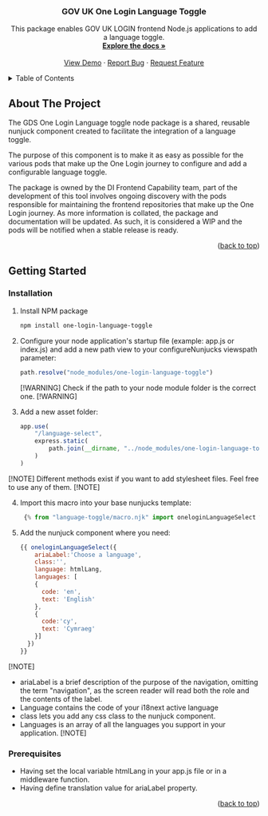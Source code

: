 <!-- Improved compatibility of back to top link: See: https://github.com/othneildrew/Best-README-Template/pull/73 -->

<a name="readme-top"></a>

<!-- PROJECT LOGO -->
<br />
<div align="center">
  
<h3 align="center">GOV UK One Login Language Toggle</h3>
  <p align="center">
    This package enables GOV UK LOGIN frontend Node.js applications to add a language toggle.
    <br />
    <a href=""><strong>Explore the docs »</strong></a>
    <br />
    <br />
    <a href="https://github.com/govuk-one-login/di-fec-ga4-demo">View Demo</a>
    ·
    <a href="https://github.com/govuk-one-login/di-fec-ga4-demo/issues">Report Bug</a>
    ·
    <a href="https://github.com/govuk-one-login/di-fec-ga4-demo/issues">Request Feature</a>
  </p>
</div>

<!-- TABLE OF CONTENTS -->
<details>
  <summary>Table of Contents</summary>
  <ol>
    <li>
      <a href="#about-the-project">About The Project</a>
    </li>
    <li>
      <a href="#getting-started">Getting Started</a>
      <ul>
        <li><a href="#installation">Installation</a></li>
        <li><a href="#prerequisites">Prerequisites</a></li>
      </ul>
    </li>
  </ol>
</details>

<!-- ABOUT THE PROJECT -->

## About The Project

The GDS One Login Language toggle node package is a shared, reusable nunjuck component created to facilitate the integration of a language toggle.

The purpose of this component is to make it as easy as possible for the various pods that make up the One Login journey to configure and add a configurable language toggle.

The package is owned by the DI Frontend Capability team, part of the development of this tool involves ongoing discovery with the pods responsible for maintaining the frontend repositories that make up the One Login journey. As more information is collated, the package and documentation will be updated. As such, it is considered a WIP and the pods will be notified when a stable release is ready.

<p align="right">(<a href="#readme-top">back to top</a>)</p>

<!-- GETTING STARTED -->

## Getting Started

### Installation

1. Install NPM package
   ```sh
   npm install one-login-language-toggle
   ```
2. Configure your node application's startup file (example: app.js or index.js) and add a new path view to your configureNunjucks viewspath parameter:

   ```js
   path.resolve("node_modules/one-login-language-toggle")
   ```

   [!WARNING] Check if the path to your node module folder is the correct one. [!WARNING]

3. Add a new asset folder:

    ```js
    app.use(
        "/language-select",
        express.static(
            path.join(__dirname, "../node_modules/one-login-language-toggle/language-toggle/stylesheet")
        )
    )
    ```

[!NOTE] Different methods exist if you want to add stylesheet files. Feel free to use any of them. [!NOTE]

4. Import this macro into your base nunjucks template:

   ```js
    {% from "language-toggle/macro.njk" import oneloginLanguageSelect %}
   ```

5. Add the nunjuck component where you need:

    ```js
    {{ oneloginLanguageSelect({
        ariaLabel:'Choose a language',
        class:'',
        language: htmlLang,
        languages: [
        { 
          code: 'en',
          text: 'English'
        },
        {
          code:'cy',
          text: 'Cymraeg'
        }]
      })
    }}
    ```

[!NOTE]
- ariaLabel is a brief description of the purpose of the navigation, omitting the term "navigation", as the screen reader will read both the role and the contents of the label.
- Language contains the code of your i18next active language
- class lets you add any css class to the nunjuck component.
- Languages is an array of all the languages you support in your application.
[!NOTE]

### Prerequisites

- Having set the local variable htmlLang in your app.js file or in a middleware function.
- Having define translation value for ariaLabel property.

<p align="right">(<a href="#readme-top">back to top</a>)</p>
